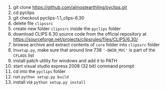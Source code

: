   1. git clone https://github.com/almostearthling/pyclips.git
  2. cd pyclips
  3. git checkout pyclips-1.1_clips-6.30
  4. delete file `clipssrc`
  5. create new folder `clipssrc` inside the `pyclips` folder
  4. download CLIPS 6.30 source code from the official repository at https://sourceforge.net/projects/clipsrules/files/CLIPS/6.30/
  5. browse archive and extract contents of `core` folder into `clipssrc` folder
  5. in`setup.py`, make sure that around line 738 `'-DWIN_MVC'` is part of the `CFLAGS` list
  6. install patch utility for windows and add it to PATH
  7. start visual studio express 2008 (32 bit) command prompt
  8. cd into the `pyclips` folder
  8. run `python setup.py build`
  8. install via `python setup.py install`
